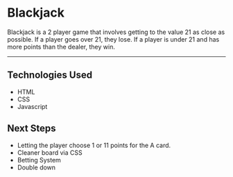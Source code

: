 # Blackjack

Blackjack is a 2 player game that involves getting to the value 21 as close as possible. If a player goes over 21, they lose. If a player is under 21 and has more points than the dealer, they win.

---

## Technologies Used

- HTML
- CSS
- Javascript

## Next Steps

- Letting the player choose 1 or 11 points for the A card.
- Cleaner board via CSS
- Betting System
- Double down
